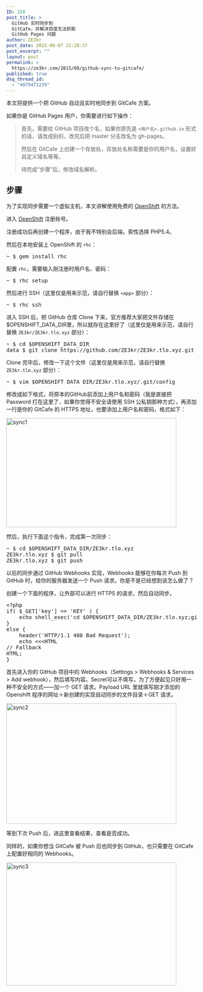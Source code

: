 ```yaml
---
ID: 158
post_title: >
  GitHub 实时同步到
  GitCafe，并解决百度无法抓取
  GitHub Pages 问题
author: ZE3kr
post_date: 2015-08-07 22:28:37
post_excerpt: ""
layout: post
permalink: >
  https://ze3kr.com/2015/08/github-sync-to-gitcafe/
published: true
dsq_thread_id:
  - "4079471239"
---
```

本文将提供一个把 GitHub 自动且实时地同步到 GitCafe 方案。

如果你是 GitHub Pages 用户，你需要进行如下操作：
<blockquote>首先，需要给 GitHub 项目改个名，如果你原先是 <code>&lt;用户名&gt;.github.io</code> 形式的话，请改成别的，改完后把 master 分支改名为 gh-pages。

然后在 GitCafe 上创建一个存放处，存放处名称需要是你的用户名，设置好自定义域名等等。

待完成“步骤”后，修改域名解析。</blockquote>
<!--more-->
<h2>步骤</h2>
为了实现同步需要一个虚拟主机，本文讲解使用免费的 <a href="https://www.openshift.com" target="_blank">OpenShift</a> 的方法。

进入 <a href="https://www.openshift.com" target="_blank">OpenShift</a> 注册账号。

注册成功后再创建一个程序，由于我不特别会后端，索性选择 PHP5.4。

然后在本地安装上 OpenShift 的 <code>rhc</code>：
<pre class="lang:sh decode:true ">~ $ gem install rhc
</pre>
配置 <code>rhc</code>，需要输入刚注册时用户名、密码：
<pre class="lang:sh decode:true ">~ $ rhc setup
</pre>
然后进行 SSH（这里仅是用来示范，请自行替换 <code>&lt;app&gt;</code> 部分）：
<pre class="lang:sh decode:true ">~ $ rhc ssh 
</pre>
进入 SSH 后，把 GitHub 仓库 Clone 下来，官方推荐大家把文件存储在$OPENSHIFT_DATA_DIR里，所以就存在这里好了（这里仅是用来示范，请自行替换 <code>ZE3kr/ZE3kr.tlo.xyz</code> 部分）：
<pre class="lang:sh decode:true ">~ $ cd $OPENSHIFT_DATA_DIR
data $ git clone https://github.com/ZE3kr/ZE3kr.tlo.xyz.git
</pre>
Clone 完毕后，修改一下这个文件（这里仅是用来示范，请自行替换 <code>ZE3kr.tlo.xyz</code> 部分）：
<pre class="lang:sh decode:true ">~ $ vim $OPENSHIFT_DATA_DIR/ZE3kr.tlo.xyz/.git/config
</pre>
修改成如下格式，将原本的GitHub前添加上用户名和密码（我是直接把 Password 打在这里了，如果你觉得不安全请使用 SSH 公私钥那种方式），再添加一行是你的 GitCafe 的 HTTPS 地址，也要添加上用户名和密码，格式如下：

<a href="https://media.landcement.com/sites/2/20160131134452/sync1.png" rel="attachment wp-att-833"><img src="https://media.landcement.com/sites/2/20160131134452/sync1-450x289.png" alt="sync1" width="450" height="289" class="aligncenter size-medium wp-image-833" /></a>

然后，执行下面这个指令，完成第一次同步：
<pre class="lang:sh decode:true ">~ $ cd $OPENSHIFT_DATA_DIR/ZE3kr.tlo.xyz
ZE3kr.tlo.xyz $ git pull
ZE3kr.tlo.xyz $ git push
</pre>
以后的同步通过 GitHub Webhooks 实现，Webhooks 能够在你每次 Push 到 GitHub 时，给你的服务器发送一个 Push 请求。你是不是已经想到该怎么做了？

创建一个下面的程序，让外部可以进行 HTTPS 的请求，然后自动同步。
<pre class="lang:php decode:true ">&lt;?php
if( $_GET['key'] == 'KEY' ) {
    echo shell_exec('cd $OPENSHIFT_DATA_DIR/ZE3kr.tlo.xyz;git fetch origin;git pull;git push');
}
else {
    header('HTTP/1.1 400 Bad Request');
    echo &lt;&lt;&lt;HTML
// Fallback
HTML;
}
</pre>
首先进入你的 GitHub 项目中的 Webhooks（Settings &gt; Webhooks &amp; Services &gt; Add webhook），然后填写内容。Secret可以不填写，为了方便起见只好用一种不安全的方式——加一个 GET 请求。Payload URL 里就填写刚才添加的 Openshift 程序的网址＋新创建的实现自动同步的文件目录＋GET 请求。

<a href="https://media.landcement.com/sites/2/20160131134448/sync2.png" rel="attachment wp-att-832"><img src="https://media.landcement.com/sites/2/20160131134448/sync2-450x319.png" alt="sync2" width="450" height="319" class="aligncenter size-medium wp-image-832" /></a>

等到下次 Push 后，进这里查看结果，查看是否成功。

同样的，如果你想当 GitCafe 被 Push 后也同步到 GitHub，也只需要在 GitCafe 上配置好相同的 Webhooks。

<a href="https://media.landcement.com/sites/2/20160131134441/sync3.png" rel="attachment wp-att-831"><img src="https://media.landcement.com/sites/2/20160131134441/sync3-450x326.png" alt="sync3" width="450" height="326" class="aligncenter size-medium wp-image-831" /></a>